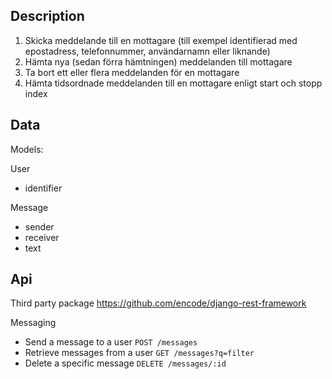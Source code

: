 ## Description

1. Skicka meddelande till en mottagare (till exempel identifierad med epostadress, telefonnummer, användarnamn eller liknande)
2. Hämta nya (sedan förra hämtningen) meddelanden till mottagare
3. Ta bort ett eller flera meddelanden för en mottagare
4. Hämta tidsordnade meddelanden till en mottagare enligt start och stopp
index


## Data

Models:

User
* identifier

Message
* sender
* receiver
* text

## Api
Third party package https://github.com/encode/django-rest-framework

Messaging
* Send a message to a user
  `POST /messages`
* Retrieve messages from a user
  `GET /messages?q=filter`
* Delete a specific message
  `DELETE /messages/:id`

